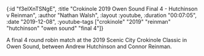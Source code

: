 {:id "f3eIXnTSNgE",
 :title "Crokinole 2019 Owen Sound Final 4 - Hutchinson v Reinman",
 :author "Nathan Walsh",
 :layout :youtube,
 :duration "00:07:05",
 :date "2019-12-08",
 :youtube-tags
 ["crokinole" "2019" "reinman" "hutchinson" "owen sound" "final 4"]}


A final 4 round robin match at the 2019 Scenic City Crokinole Classic in Owen Sound, between Andrew Hutchinson and Connor Reinman.
